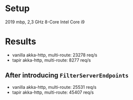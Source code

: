 # Setup

2019 mbp, 2,3 GHz 8-Core Intel Core i9

# Results

* vanilla akka-http, multi-route: 23278 req/s
* tapir akka-http, multi-route: 8277 req/s

## After introducing `FilterServerEndpoints`

* vanilla akka-http, multi-route: 25531 req/s
* tapir akka-http, multi-route: 45407 req/s